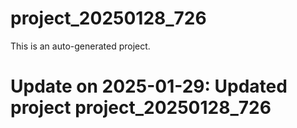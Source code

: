 # project_20250128_726

This is an auto-generated project.

# Update on 2025-01-29: Updated project project_20250128_726
